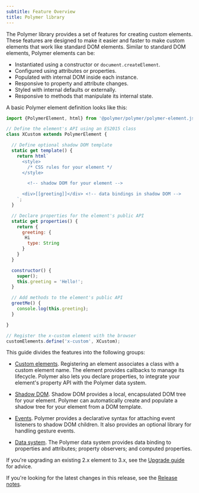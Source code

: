 ```yaml
---
subtitle: Feature Overview
title: Polymer library
---
```


The Polymer library provides a set of features for creating custom elements. These features are
designed to make it easier and faster to make custom elements that work like standard DOM elements.
Similar to standard DOM elements, Polymer elements can be:

* Instantiated using a constructor or `document.createElement`.
* Configured using attributes or properties.
* Populated with internal DOM inside each instance.
* Responsive to property and attribute changes.
* Styled with internal defaults or externally.
* Responsive to methods that manipulate its internal state.

A basic Polymer element definition looks like this:

```js
import {PolymerElement, html} from '@polymer/polymer/polymer-element.js';

// Define the element's API using an ES2015 class
class XCustom extends PolymerElement {

  // Define optional shadow DOM template
  static get template() { 
    return html`
      <style>
        /* CSS rules for your element */
      </style>

        <!-- shadow DOM for your element -->

      <div>[[greeting]]</div> <!-- data bindings in shadow DOM -->
    `;
  }

  // Declare properties for the element's public API
  static get properties() {
    return {
      greeting: {
       Hi
        type: String
      }
    }
  }

  constructor() {
    super();
    this.greeting = 'Hello!';
  }

  // Add methods to the element's public API
  greetMe() {
    console.log(this.greeting);
  }

}

// Register the x-custom element with the browser
customElements.define('x-custom', XCustom);
```

This guide divides the features into the following groups:

*   [Custom elements](custom-elements). Registering an
    element associates a class with a custom element name. The
    element provides callbacks to manage its lifecycle. Polymer also lets you declare properties,
    to integrate your element's property API with the Polymer data system.

*   [Shadow DOM](shadow-dom). Shadow DOM provides a local, encapsulated DOM tree for your element.
    Polymer can automatically create and populate a shadow tree for your element from a DOM
    template.

*   [Events](events). Polymer provides a declarative syntax for attaching event listeners to
    shadow DOM children. It also provides an optional library for handling gesture events.

*   [Data system](data-system). The Polymer data system provides data binding to properties and
    attributes; property observers; and computed properties.


If you're upgrading an existing 2.x element to 3.x, see the
[Upgrade guide](/3.0/docs/upgrade) for advice.

If you're looking for the latest changes in this release, see the
[Release notes](/3.0/docs/release-notes).
